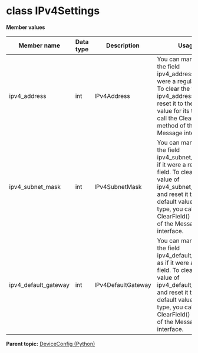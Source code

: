 # class IPv4Settings

 **Member values** 

|Member name|Data type|Description|Usage|
|-----------|---------|-----------|-----|
|ipv4\_address|int|IPv4Address|You can manipulate the field ipv4\_address as if it were a regular field. To clear the value of ipv4\_address and reset it to the default value for its type, you call the ClearField\(\) method of the Message interface.|
|ipv4\_subnet\_mask|int|IPv4SubnetMask|You can manipulate the field ipv4\_subnet\_mask as if it were a regular field. To clear the value of ipv4\_subnet\_mask and reset it to the default value for its type, you call the ClearField\(\) method of the Message interface.|
|ipv4\_default\_gateway|int|IPv4DefaultGateway|You can manipulate the field ipv4\_default\_gateway as if it were a regular field. To clear the value of ipv4\_default\_gateway and reset it to the default value for its type, you call the ClearField\(\) method of the Message interface.|

**Parent topic:** [DeviceConfig \(Python\)](../../summary_pages/DeviceConfig.md)

